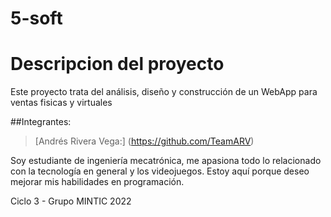 # 5-soft
# Descripcion del proyecto 

Este proyecto trata del análisis, diseño y construcción de un WebApp para ventas fisicas y virtuales



##Integrantes:

> [Andrés Rivera Vega:] (https://github.com/TeamARV) 

Soy estudiante de ingeniería mecatrónica, me apasiona todo lo relacionado con la tecnología en general y los videojuegos. Estoy aquí porque deseo mejorar mis habilidades en  programación. 









Ciclo 3 - Grupo MINTIC 2022
